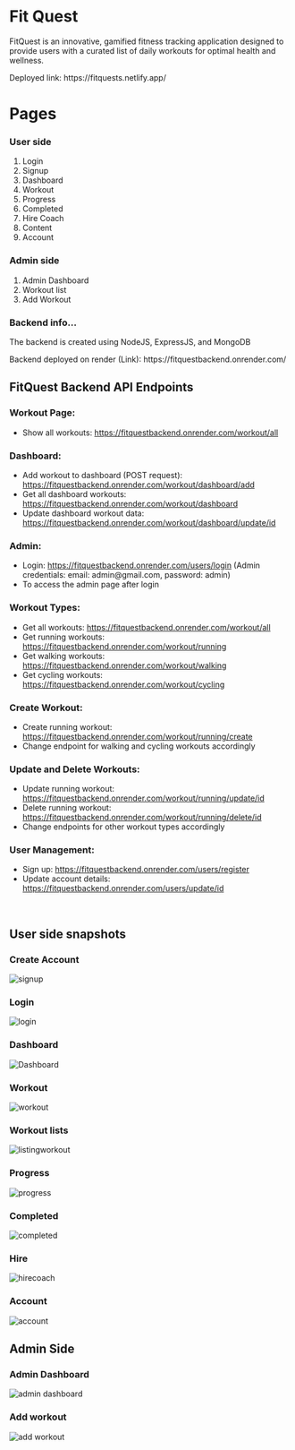 # Fit Quest

FitQuest is an innovative, gamified fitness tracking application designed to provide users with a curated list of daily workouts for optimal health and wellness.
<p>Deployed link: https://fitquests.netlify.app/</p>
<h1>Pages</h1>
<h3>User side</h3>

<ol>
  <li>Login</li>
  <li>Signup</li>
  <li>Dashboard</li>
  <li>Workout</li>
  <li>Progress</li>
  <li>Completed</li>
  <li>Hire Coach</li>
  <li>Content</li>
  <li>Account</li>
</ol>

<h3>Admin side</h3>

<ol>
  <li>Admin Dashboard</li>
  <li>Workout list</li>
  <li>Add Workout</li>
</ol>

<h3>Backend info...</h3>
<p>The backend is created using NodeJS, ExpressJS, and MongoDB</p>
<p>Backend deployed on render (Link): https://fitquestbackend.onrender.com/</p>
<h2>FitQuest Backend API Endpoints</h2>
  
  <h3>Workout Page:</h3>
  <ul>
    <li>Show all workouts: <a href="https://fitquestbackend.onrender.com/workout/all">https://fitquestbackend.onrender.com/workout/all</a></li>
  </ul>
  
  <h3>Dashboard:</h3>
  <ul>
    <li>Add workout to dashboard (POST request): <a href="https://fitquestbackend.onrender.com/workout/dashboard/add">https://fitquestbackend.onrender.com/workout/dashboard/add</a></li>
    <li>Get all dashboard workouts: <a href="https://fitquestbackend.onrender.com/workout/dashboard">https://fitquestbackend.onrender.com/workout/dashboard</a></li>
    <li>Update dashboard workout data: <a href="https://fitquestbackend.onrender.com/workout/dashboard/update/id">https://fitquestbackend.onrender.com/workout/dashboard/update/id</a></li>
  </ul>
  
  <h3>Admin:</h3>
  <ul>
    <li>Login: <a href="https://fitquestbackend.onrender.com/users/login">https://fitquestbackend.onrender.com/users/login</a> (Admin credentials: email: admin@gmail.com, password: admin)</li>
    <li>To access the admin page after login</li>
  </ul>
  
  <h3>Workout Types:</h3>
  <ul>
    <li>Get all workouts: <a href="https://fitquestbackend.onrender.com/workout/all">https://fitquestbackend.onrender.com/workout/all</a></li>
    <li>Get running workouts: <a href="https://fitquestbackend.onrender.com/workout/running">https://fitquestbackend.onrender.com/workout/running</a></li>
    <li>Get walking workouts: <a href="https://fitquestbackend.onrender.com/workout/walking">https://fitquestbackend.onrender.com/workout/walking</a></li>
    <li>Get cycling workouts: <a href="https://fitquestbackend.onrender.com/workout/cycling">https://fitquestbackend.onrender.com/workout/cycling</a></li>
  </ul>
  
  <h3>Create Workout:</h3>
  <ul>
    <li>Create running workout: <a href="https://fitquestbackend.onrender.com/workout/running/create">https://fitquestbackend.onrender.com/workout/running/create</a></li>
    <li>Change endpoint for walking and cycling workouts accordingly</li>
  </ul>
  
  <h3>Update and Delete Workouts:</h3>
  <ul>
    <li>Update running workout: <a href="https://fitquestbackend.onrender.com/workout/running/update/id">https://fitquestbackend.onrender.com/workout/running/update/id</a></li>
    <li>Delete running workout: <a href="https://fitquestbackend.onrender.com/workout/running/delete/id">https://fitquestbackend.onrender.com/workout/running/delete/id</a></li>
    <li>Change endpoints for other workout types accordingly</li>
  </ul>
  
  <h3>User Management:</h3>
  <ul>
    <li>Sign up: <a href="https://fitquestbackend.onrender.com/users/register">https://fitquestbackend.onrender.com/users/register</a></li>
    <li>Update account details: <a href="https://fitquestbackend.onrender.com/users/update/id">https://fitquestbackend.onrender.com/users/update/id</a></li>
  </ul>
<br/>
<h2>User side snapshots</h2>

<h3>Create Account</h3>

![signup](https://github.com/izhar100/festive-crayon-1023/assets/95142289/94f09de9-d1be-4be9-b619-69da84465a5e)

<h3>Login</h3>

![login](https://github.com/izhar100/festive-crayon-1023/assets/95142289/7d69561c-dae5-42ec-9537-0d9fc65a43ee)

<h3>Dashboard</h3>

![Dashboard](https://github.com/izhar100/festive-crayon-1023/assets/95142289/7de3dd54-3807-4bfb-b8c5-4a029ef784d6)

<h3>Workout</h3>

![workout](https://github.com/izhar100/festive-crayon-1023/assets/95142289/31af9438-9a0a-4450-968e-f6fd450f970c)

<h3>Workout lists</h3>

![listingworkout](https://github.com/izhar100/festive-crayon-1023/assets/95142289/e2789e69-e4a3-47bd-b98f-fead93b87f2e)

<h3>Progress</h3>

![progress](https://github.com/izhar100/festive-crayon-1023/assets/95142289/ac3c8954-b553-4c7a-bded-442fab952c63)

<h3>Completed</h3>

![completed](https://github.com/izhar100/festive-crayon-1023/assets/95142289/1365a06c-180a-483d-8be4-e8f63c02b3c6)

<h3>Hire</h3>

![hirecoach](https://github.com/izhar100/festive-crayon-1023/assets/95142289/a954b940-f804-4e37-ae8a-123e58573a4b)

<h3>Account</h3>

![account](https://github.com/izhar100/festive-crayon-1023/assets/95142289/36b40808-eded-4292-a07f-e5f577104299)

<h2>Admin Side</h2>

<h3>Admin Dashboard</h3>

![admin dashboard](https://github.com/izhar100/festive-crayon-1023/assets/95142289/09ccc83c-6e35-49da-a99d-c154784a1e60)

<h3>Add workout</h3>

![add workout](https://github.com/izhar100/festive-crayon-1023/assets/95142289/c265fa4d-7b86-4387-b2e4-255c27b06b9f)
